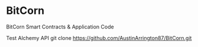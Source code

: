 # BitCorn
BitCorn Smart Contracts &amp; Application Code

Test Alchemy API
git clone https://github.com/AustinArrington87/BitCorn.git
